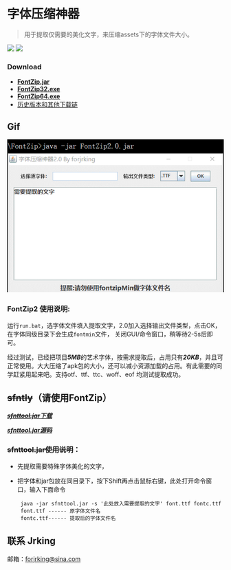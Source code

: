 # 字体压缩神器
>用于提取仅需要的美化文字，来压缩assets下的字体文件大小。

![](https://img.shields.io/badge/support-OpenType-blue.svg)
![](https://img.shields.io/badge/support-TrueType-green.svg)
### Download
- [**FontZip.jar**](https://github.com/forJrking/FontZip/raw/master/FontZip/FontZip2.0.rar)
- [**FontZip32.exe**](https://github.com/forJrking/FontZip/raw/master/FontZip/FontZip32.exe)
- [**FontZip64.exe**](https://github.com/forJrking/FontZip/raw/master/FontZip/FontZip64.exe)
- [历史版本和其他下载链](https://github.com/forJrking/FontZip/wiki/%E5%8E%86%E5%8F%B2%E7%89%88%E6%9C%AC)

## Gif

![GUI](/img/gif2.gif)

### FontZip2 使用说明:
运行```run.bat```，选字体文件填入提取文字，2.0加入选择输出文件类型，点击OK，在字体同级目录下会生成```fontmin```文件，
关闭GUI/命令窗口，稍等待2-5s后即可。

经过测试，已经把项目***5MB***的艺术字体，按需求提取后，占用只有***20KB***，并且可正常使用。大大压缩了apk包的大小，还可以减小资源加载的占用。有此需要的同学赶紧用起来吧。支持otf、ttf、ttc、woff、eof 均测试提取成功。

## ~~sfntly~~（请使用FontZip）
[***~~sfnttool.jar~~下载***](https://github.com/forJrking/FontZip/raw/master/FontZip/sfnttool.jar)

[***sfnttool.jar源码***](https://github.com/googlei18n/sfntly)

### ~~sfnttool.jar使用说明~~：
 * 先提取需要特殊字体美化的文字，
 * 把字体和jar包放在同目录下，按下Shift再点击鼠标右键，此处打开命令窗口，输入下面命令 

	    java -jar sfnttool.jar -s '此处放入需要提取的文字' font.ttf fontc.ttf 
    	font.ttf ------ 原字体文件名
    	fontc.ttf------ 提取后的字体文件名

## 联系 Jrking
邮箱：forjrking@sina.com
